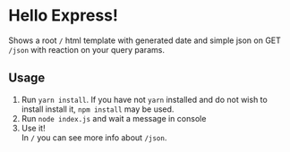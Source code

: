 # Hello Express!

Shows a root `/` html template with generated date and simple json on GET `/json` with reaction on your query params.

## Usage

1. Run `yarn install`. If you have not `yarn` installed and do not wish to install install it, `npm install` may be used.
2. Run `node index.js` and wait a message in console
3. Use it!  
   In `/` you can see more info about `/json`.